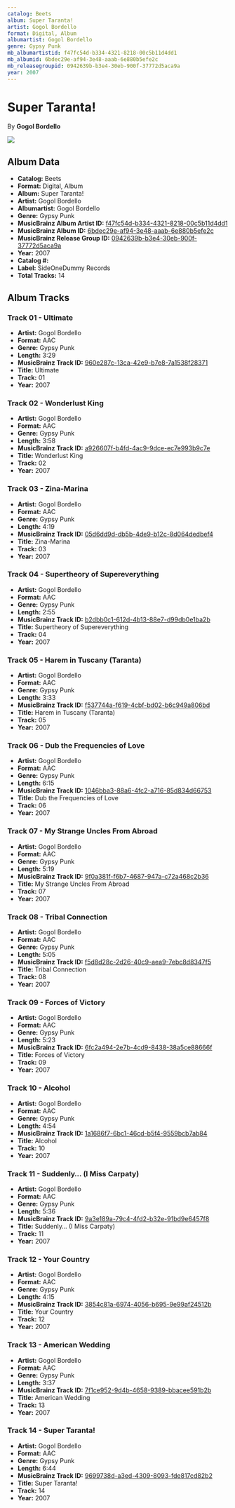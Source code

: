 ```yaml
---
catalog: Beets
album: Super Taranta!
artist: Gogol Bordello
format: Digital, Album
albumartist: Gogol Bordello
genre: Gypsy Punk
mb_albumartistid: f47fc54d-b334-4321-8218-00c5b11d4dd1
mb_albumid: 6bdec29e-af94-3e48-aaab-6e880b5efe2c
mb_releasegroupid: 0942639b-b3e4-30eb-900f-37772d5aca9a
year: 2007
---
```


# Super Taranta!

By **Gogol Bordello**

![](../../assets/beetscovers/Gogol_Bordello-Super_Taranta!.jpg)

## Album Data

- **Catalog:** Beets
- **Format:** Digital, Album
- **Album:** Super Taranta!
- **Artist:** Gogol Bordello
- **Albumartist:** Gogol Bordello
- **Genre:** Gypsy Punk
- **MusicBrainz Album Artist ID:** [f47fc54d-b334-4321-8218-00c5b11d4dd1](https://musicbrainz.org/artist/f47fc54d-b334-4321-8218-00c5b11d4dd1)
- **MusicBrainz Album ID:** [6bdec29e-af94-3e48-aaab-6e880b5efe2c](https://musicbrainz.org/release/6bdec29e-af94-3e48-aaab-6e880b5efe2c)
- **MusicBrainz Release Group ID:** [0942639b-b3e4-30eb-900f-37772d5aca9a](https://musicbrainz.org/release-group/0942639b-b3e4-30eb-900f-37772d5aca9a)
- **Year:** 2007
- **Catalog #:** 
- **Label:** SideOneDummy Records
- **Total Tracks:** 14

## Album Tracks

### Track 01 - Ultimate

- **Artist:** Gogol Bordello
- **Format:** AAC
- **Genre:** Gypsy Punk
- **Length:** 3:29
- **MusicBrainz Track ID:** [960e287c-13ca-42e9-b7e8-7a1538f28371](https://musicbrainz.org/recording/960e287c-13ca-42e9-b7e8-7a1538f28371)
- **Title:** Ultimate
- **Track:** 01
- **Year:** 2007

### Track 02 - Wonderlust King

- **Artist:** Gogol Bordello
- **Format:** AAC
- **Genre:** Gypsy Punk
- **Length:** 3:58
- **MusicBrainz Track ID:** [a926607f-b4fd-4ac9-9dce-ec7e993b9c7e](https://musicbrainz.org/recording/a926607f-b4fd-4ac9-9dce-ec7e993b9c7e)
- **Title:** Wonderlust King
- **Track:** 02
- **Year:** 2007

### Track 03 - Zina-Marina

- **Artist:** Gogol Bordello
- **Format:** AAC
- **Genre:** Gypsy Punk
- **Length:** 4:19
- **MusicBrainz Track ID:** [05d6dd9d-db5b-4de9-b12c-8d064dedbef4](https://musicbrainz.org/recording/05d6dd9d-db5b-4de9-b12c-8d064dedbef4)
- **Title:** Zina-Marina
- **Track:** 03
- **Year:** 2007

### Track 04 - Supertheory of Supereverything

- **Artist:** Gogol Bordello
- **Format:** AAC
- **Genre:** Gypsy Punk
- **Length:** 2:55
- **MusicBrainz Track ID:** [b2dbb0c1-612d-4b13-88e7-d99db0e1ba2b](https://musicbrainz.org/recording/b2dbb0c1-612d-4b13-88e7-d99db0e1ba2b)
- **Title:** Supertheory of Supereverything
- **Track:** 04
- **Year:** 2007

### Track 05 - Harem in Tuscany (Taranta)

- **Artist:** Gogol Bordello
- **Format:** AAC
- **Genre:** Gypsy Punk
- **Length:** 3:33
- **MusicBrainz Track ID:** [f537744a-f619-4cbf-bd02-b6c949a806bd](https://musicbrainz.org/recording/f537744a-f619-4cbf-bd02-b6c949a806bd)
- **Title:** Harem in Tuscany (Taranta)
- **Track:** 05
- **Year:** 2007

### Track 06 - Dub the Frequencies of Love

- **Artist:** Gogol Bordello
- **Format:** AAC
- **Genre:** Gypsy Punk
- **Length:** 6:15
- **MusicBrainz Track ID:** [1046bba3-88a6-4fc2-a716-85d834d66753](https://musicbrainz.org/recording/1046bba3-88a6-4fc2-a716-85d834d66753)
- **Title:** Dub the Frequencies of Love
- **Track:** 06
- **Year:** 2007

### Track 07 - My Strange Uncles From Abroad

- **Artist:** Gogol Bordello
- **Format:** AAC
- **Genre:** Gypsy Punk
- **Length:** 5:19
- **MusicBrainz Track ID:** [9f0a381f-f6b7-4687-947a-c72a468c2b36](https://musicbrainz.org/recording/9f0a381f-f6b7-4687-947a-c72a468c2b36)
- **Title:** My Strange Uncles From Abroad
- **Track:** 07
- **Year:** 2007

### Track 08 - Tribal Connection

- **Artist:** Gogol Bordello
- **Format:** AAC
- **Genre:** Gypsy Punk
- **Length:** 5:05
- **MusicBrainz Track ID:** [f5d8d28c-2d26-40c9-aea9-7ebc8d8347f5](https://musicbrainz.org/recording/f5d8d28c-2d26-40c9-aea9-7ebc8d8347f5)
- **Title:** Tribal Connection
- **Track:** 08
- **Year:** 2007

### Track 09 - Forces of Victory

- **Artist:** Gogol Bordello
- **Format:** AAC
- **Genre:** Gypsy Punk
- **Length:** 5:23
- **MusicBrainz Track ID:** [6fc2a494-2e7b-4cd9-8438-38a5ce88666f](https://musicbrainz.org/recording/6fc2a494-2e7b-4cd9-8438-38a5ce88666f)
- **Title:** Forces of Victory
- **Track:** 09
- **Year:** 2007

### Track 10 - Alcohol

- **Artist:** Gogol Bordello
- **Format:** AAC
- **Genre:** Gypsy Punk
- **Length:** 4:54
- **MusicBrainz Track ID:** [1a1686f7-6bc1-46cd-b5f4-9559bcb7ab84](https://musicbrainz.org/recording/1a1686f7-6bc1-46cd-b5f4-9559bcb7ab84)
- **Title:** Alcohol
- **Track:** 10
- **Year:** 2007

### Track 11 - Suddenly… (I Miss Carpaty)

- **Artist:** Gogol Bordello
- **Format:** AAC
- **Genre:** Gypsy Punk
- **Length:** 5:36
- **MusicBrainz Track ID:** [9a3e189a-79c4-4fd2-b32e-91bd9e6457f8](https://musicbrainz.org/recording/9a3e189a-79c4-4fd2-b32e-91bd9e6457f8)
- **Title:** Suddenly… (I Miss Carpaty)
- **Track:** 11
- **Year:** 2007

### Track 12 - Your Country

- **Artist:** Gogol Bordello
- **Format:** AAC
- **Genre:** Gypsy Punk
- **Length:** 4:15
- **MusicBrainz Track ID:** [3854c81a-6974-4056-b695-9e99af24512b](https://musicbrainz.org/recording/3854c81a-6974-4056-b695-9e99af24512b)
- **Title:** Your Country
- **Track:** 12
- **Year:** 2007

### Track 13 - American Wedding

- **Artist:** Gogol Bordello
- **Format:** AAC
- **Genre:** Gypsy Punk
- **Length:** 3:37
- **MusicBrainz Track ID:** [7f1ce952-9d4b-4658-9389-bbacee591b2b](https://musicbrainz.org/recording/7f1ce952-9d4b-4658-9389-bbacee591b2b)
- **Title:** American Wedding
- **Track:** 13
- **Year:** 2007

### Track 14 - Super Taranta!

- **Artist:** Gogol Bordello
- **Format:** AAC
- **Genre:** Gypsy Punk
- **Length:** 6:44
- **MusicBrainz Track ID:** [9699738d-a3ed-4309-8093-fde817cd82b2](https://musicbrainz.org/recording/9699738d-a3ed-4309-8093-fde817cd82b2)
- **Title:** Super Taranta!
- **Track:** 14
- **Year:** 2007

